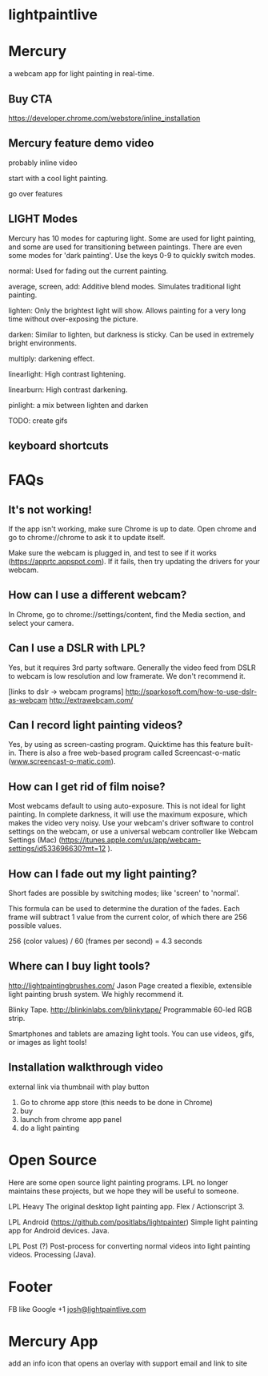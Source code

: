 lightpaintlive
==============


Mercury
======
a webcam app for light painting in real-time.


Buy CTA
------
https://developer.chrome.com/webstore/inline_installation


Mercury feature demo video
-----
probably inline video

start with a cool light painting.

go over features



LIGHT Modes
-------
Mercury has 10 modes for capturing light. Some are used for light painting, and some are used for transitioning between paintings. There are even some modes for 'dark painting'. Use the keys 0-9 to quickly switch modes.

normal: Used for fading out the current painting.
 
average, screen, add: Additive blend modes. Simulates traditional light painting.

lighten: Only the brightest light will show. Allows painting for a very long time without over-exposing the picture.

darken: Similar to lighten, but darkness is sticky. Can be used in extremely bright environments.

multiply: darkening effect.

linearlight: High contrast lightening.

linearburn: High contrast darkening.

pinlight: a mix between lighten and darken

TODO: create gifs 


keyboard shortcuts
-------



FAQs
========


It's not working!
-----
If the app isn't working, make sure Chrome is up to date. Open chrome and go to chrome://chrome to ask it to update itself.

Make sure the webcam is plugged in, and test to see if it works (https://apprtc.appspot.com). If it fails, then try updating the drivers for your webcam.


How can I use a different webcam?
-----
In Chrome, go to chrome://settings/content, find the Media section, and select your camera.


Can I use a DSLR with LPL?
-----
Yes, but it requires 3rd party software. Generally the video feed from DSLR to webcam is low resolution and low framerate. We don't recommend it.

[links to dslr -> webcam programs]
http://sparkosoft.com/how-to-use-dslr-as-webcam
http://extrawebcam.com/


Can I record light painting videos?
-----
Yes, by using as screen-casting program. Quicktime has this feature built-in. There is also a free web-based program called Screencast-o-matic (www.screencast-o-matic.com).


How can I get rid of film noise?
-----
Most webcams default to using auto-exposure. This is not ideal for light painting. In complete darkness, it will use the maximum exposure, which makes the video very noisy. Use your webcam's driver software to control settings on the webcam, or use a universal webcam controller like Webcam Settings (Mac) (https://itunes.apple.com/us/app/webcam-settings/id533696630?mt=12
).


How can I fade out my light painting?
-----
Short fades are possible by switching modes; like 'screen' to 'normal'.

This formula can be used to determine the duration of the fades. Each frame will subtract 1 value from the current color, of which there are 256 possible values.

256 (color values) / 60 (frames per second) = 4.3 seconds


Where can I buy light tools?
-----
http://lightpaintingbrushes.com/
Jason Page created a flexible, extensible light painting brush system. We highly recommend it.

Blinky Tape. http://blinkinlabs.com/blinkytape/
Programmable 60-led RGB strip. 

Smartphones and tablets are amazing light tools. You can use videos, gifs, or images as light tools!


Installation walkthrough video
------
external link via thumbnail with play button

1. Go to chrome app store (this needs to be done in Chrome)
2. buy
3. launch from chrome app panel
4. do a light painting



Open Source
=======

Here are some open source light painting programs. LPL no longer maintains these projects, but we hope they will be useful to someone. 

LPL Heavy
The original desktop light painting app. Flex / Actionscript 3.

LPL Android (https://github.com/positlabs/lightpainter)
Simple light painting app for Android devices. Java.

LPL Post (?)
Post-process for converting normal videos into light painting videos. Processing (Java).


Footer
=======
FB like
Google +1 
josh@lightpaintlive.com








Mercury App
=======
add an info icon that opens an overlay with support email and link to site
